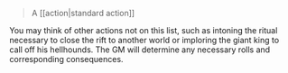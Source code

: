 > A [[action|standard action]]

You may think of other actions not on this list, such as intoning the ritual necessary to close the rift to another world or imploring the giant king to call off his hellhounds. The GM will determine any necessary rolls and corresponding consequences.
